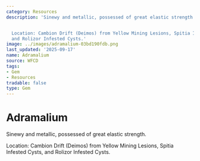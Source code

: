 ```yaml
---
category: Resources
description: 'Sinewy and metallic, possessed of great elastic strength.


  Location: Cambion Drift (Deimos) from Yellow Mining Lesions, Spitia Infested Cysts,
  and Rolizor Infested Cysts.'
image: ../images/adramalium-03bd190fdb.png
last_updated: '2025-09-17'
name: Adramalium
source: WFCD
tags:
- Gem
- Resources
tradable: false
type: Gem
---
```


# Adramalium

Sinewy and metallic, possessed of great elastic strength.

Location: Cambion Drift (Deimos) from Yellow Mining Lesions, Spitia Infested Cysts, and Rolizor Infested Cysts.

